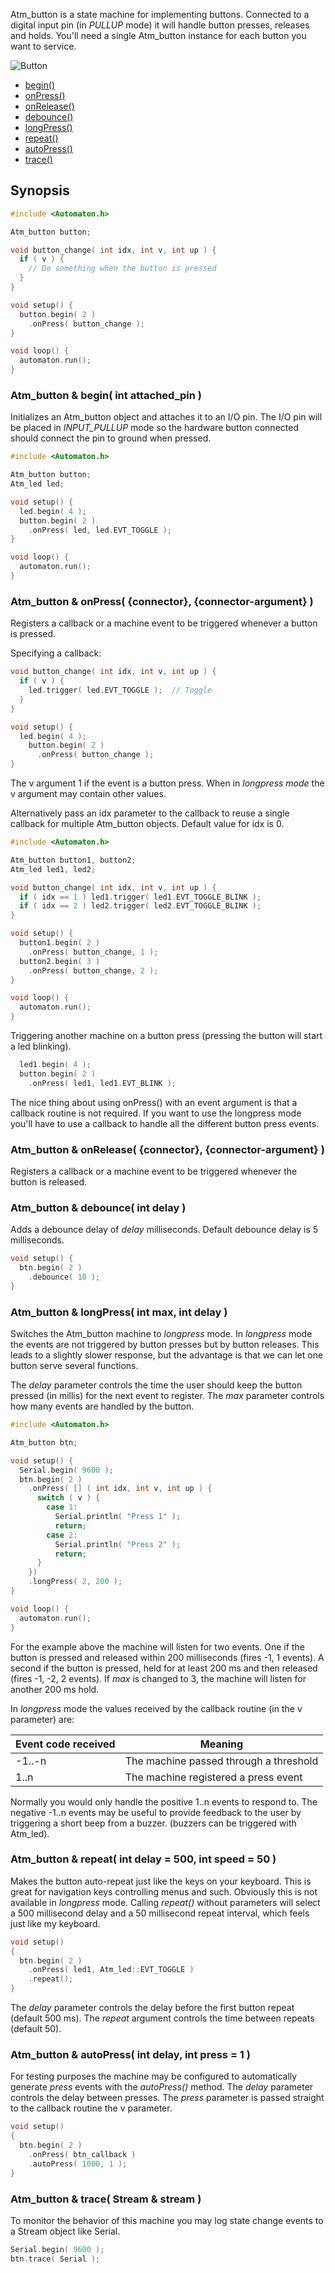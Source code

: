 Atm_button is a state machine for implementing buttons. Connected to a digital input pin (in *PULLUP* mode) it will handle button presses, releases and holds. You'll need a single Atm_button instance for each button you want to service.

![Button](images/button-medium.jpg)

<!-- md-tocify-begin -->
* [begin()](#atm_button--begin-int-attached_pin-)  
* [onPress()](#atm_button--onpress-connector-connector-argument-)  
* [onRelease()](#atm_button--onrelease-connector-connector-argument-)  
* [debounce()](#atm_button--debounce-int-delay-)  
* [longPress()](#atm_button--longpress-int-max-int-delay-)  
* [repeat()](#atm_button--repeat-int-delay--500-int-speed--50-)  
* [autoPress()](#atm_button--autopress-int-delay-int-press--1-)  
* [trace()](#atm_button--trace-stream--stream-)  

<!-- md-tocify-end -->

## Synopsis ##

```c++
#include <Automaton.h>

Atm_button button; 

void button_change( int idx, int v, int up ) {
  if ( v ) {
    // Do something when the button is pressed
  }
}

void setup() {
  button.begin( 2 )
    .onPress( button_change );
}

void loop() {
  automaton.run();
}
```

### Atm_button & begin( int attached_pin ) ###

Initializes an Atm_button object and attaches it to an I/O pin. The I/O pin will be placed in *INPUT_PULLUP* mode so the hardware button connected should connect the pin to ground when pressed.

```c++
#include <Automaton.h>

Atm_button button;
Atm_led led;

void setup() {
  led.begin( 4 );
  button.begin( 2 )
    .onPress( led, led.EVT_TOGGLE );
}

void loop() {
  automaton.run();
}
```

### Atm_button & onPress( {connector}, {connector-argument} ) ###

Registers a callback or a machine event to be triggered whenever a button is pressed.

Specifying a callback:

```c++
void button_change( int idx, int v, int up ) {
  if ( v ) {
    led.trigger( led.EVT_TOGGLE );  // Toggle
  }
}

void setup() {
  led.begin( 4 );
    button.begin( 2 )
      .onPress( button_change );
}
```
The v argument 1 if the event is a button press. When in *longpress mode* the v argument may contain other values. 

Alternatively pass an idx parameter to the callback to reuse a single callback for multiple Atm_button objects. Default value for idx is 0.

```c++
#include <Automaton.h>

Atm_button button1, button2;
Atm_led led1, led2;

void button_change( int idx, int v, int up ) {
  if ( idx == 1 ) led1.trigger( led1.EVT_TOGGLE_BLINK );  
  if ( idx == 2 ) led2.trigger( led2.EVT_TOGGLE_BLINK );  
}

void setup() {
  button1.begin( 2 )
    .onPress( button_change, 1 );
  button2.begin( 3 )
    .onPress( button_change, 2 );
}

void loop() {
  automaton.run();
}
```

Triggering another machine on a button press (pressing the button will start a led blinking). 

```c++
  led1.begin( 4 );
  button.begin( 2 )
    .onPress( led1, led1.EVT_BLINK );
```


The nice thing about using onPress() with an event argument is that a callback routine is not required. If you want to use the longpress mode you'll have to use a callback to handle all the different button press events.

### Atm_button & onRelease( {connector}, {connector-argument} ) ###

Registers a callback or a machine event to be triggered whenever the button is released.

### Atm_button & debounce( int delay ) ###

Adds a debounce delay of *delay* milliseconds. Default debounce delay is 5 milliseconds.


```c++
void setup() {
  btn.begin( 2 )
    .debounce( 10 );
}
```

### Atm_button & longPress( int max, int delay ) ###

Switches the Atm_button machine to *longpress* mode. In *longpress* mode the events are not triggered by button presses but by button releases. This leads to a slightly slower response, but the advantage is that we can let one button serve several functions.

The *delay* parameter controls the time the user should keep the button pressed (in millis) for the next event to register. The *max* parameter controls how many events are handled by the button. 

```c++
#include <Automaton.h>

Atm_button btn;

void setup() {
  Serial.begin( 9600 );
  btn.begin( 2 )
    .onPress( [] ( int idx, int v, int up ) {
      switch ( v ) {
        case 1:
          Serial.println( "Press 1" );
          return;
        case 2:
          Serial.println( "Press 2" );
          return;
      }
    })
    .longPress( 2, 200 );
}

void loop() {
  automaton.run();
}
```
For the example above the machine will listen for two events. One if the button is pressed and released within 200 milliseconds (fires -1, 1 events). A second if the button is pressed, held for at least 200 ms and then released (fires -1, -2, 2 events). If *max* is changed to 3, the machine will listen for another 200 ms hold.

In *longpress* mode the values received by the callback routine (in the v parameter) are:

Event code received | Meaning
------------ | -------------
-1..-n | The machine passed through a threshold
1..n | The machine registered a press event

Normally you would only handle the positive 1..n events to respond to. The negative -1..n events may be useful to provide feedback to the user by triggering a short beep from a buzzer. (buzzers can be triggered with Atm_led).

### Atm_button & repeat( int delay = 500, int speed = 50 ) ###

Makes the button auto-repeat just like the keys on your keyboard. This is great for navigation keys controlling menus and such. Obviously this is not available in *longpress* mode. Calling *repeat()* without parameters will select a 500 millisecond delay and a 50 millisecond repeat interval, which feels just like my keyboard.

```c++
void setup() 
{
  btn.begin( 2 )
    .onPress( led1, Atm_led::EVT_TOGGLE )
    .repeat();
}
```

The *delay* parameter controls the delay before the first button repeat (default 500 ms). The *repeat* argument controls the time between repeats (default 50).

### Atm_button & autoPress( int delay, int press = 1 ) ###

For testing purposes the machine may be configured to automatically generate *press* events with the *autoPress()* method. The *delay* parameter controls the delay between presses. The *press* parameter is passed straight to the callback routine the v parameter.

```c++
void setup() 
{
  btn.begin( 2 )
    .onPress( btn_callback )
    .autoPress( 1000, 1 );
}
```
### Atm_button & trace( Stream & stream ) ###

To monitor the behavior of this machine you may log state change events to a Stream object like Serial.

```c++
Serial.begin( 9600 );
btn.trace( Serial );
```

